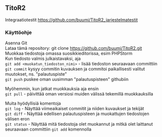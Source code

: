 ## TitoR2

Integraatiotestit https://github.com/buumi/TitoR2_jarjestelmatestit

### Käyttöohje

Asenna Git  
Lataa tämä repository: git clone https://github.com/buumi/TitoR2.git  
Muokkaa tiedostoja omassa suosikkieditorissa, esim PHPStorm  
Kun tiedosto valmis julkaistavaksi, aja  
`git add <muokatun_tiedoston_nimi>` - lisää tiedoston seuraavaan committiin  
`git commit` kysyy commitin kuvauksen ja commitoi paikallisesti valitut muutokset, ns. "palautuspiste"  
`git push` puskee oman uusimman "palautuspisteen" githubiin  

Myöhemmin, kun jatkat muokkauksia aja ensin  
`git pull` - päivittää oman versiosi muiden välissä tekemillä muokkauksilla  

Muita hyödyllisiä komentoja  
`git log` - Näyttää viimeaikaiset commitit ja niiden kuvaukset ja tekijät  
`git diff` - Näyttää edellisen palautuspisteen ja muokattujen tiedostojen välisen eron  
`git status` - Näyttää mitä tiedostoja olet muokannut ja mitkä olet laittanut seuraavaan committiin `git add` komennolla  
